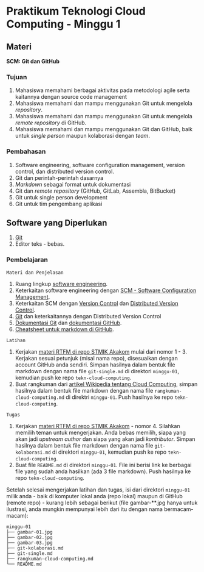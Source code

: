 # Praktikum Teknologi Cloud Computing - Minggu 1

## Materi

**SCM: Git dan GitHub**

### Tujuan

1. Mahasiswa memahami berbagai aktivitas pada metodologi agile serta kaitannya dengan source code management
2. Mahasiswa memahami dan mampu menggunakan Git untuk mengelola *repository*.
3. Mahasiswa memahami dan mampu menggunakan Git untuk mengelola *remote repository* di GitHub.
4. Mahasiswa memahami dan mampu menggunakan Git dan GitHub, baik untuk *single person* maupun kolaborasi dengan *team*.

### Pembahasan

1. Software engineering, software configuration management, version control, dan distributed version control.
2. Git dan perintah-perintah dasarnya
3. *Markdown* sebagai format untuk dokumentasi
4. Git dan *remote repository* (GitHub, GitLab, Assembla, BitBucket)
5. Git untuk single person development
6. Git untuk tim pengembang aplikasi

## Software yang Diperlukan

1. [Git](https://git-scm.com)
2. Editor teks - bebas.

### Pembelajaran

```
Materi dan Penjelasan
```

1. Ruang lingkup [software engineering](https://en.wikipedia.org/wiki/Software_engineering).
2. Keterkaitan software engineering dengan [SCM - Software Configuration Management](https://en.wikipedia.org/wiki/Software_configuration_management).
3. Keterkaitan SCM dengan [Version Control](https://en.wikipedia.org/wiki/Version_control) dan [Distributed Version Control](https://en.wikipedia.org/wiki/Distributed_version_control).
4. [Git](https://en.wikipedia.org/wiki/Git) dan keterkaitannya dengan Distributed Version Control
5. [Dokumentasi Git](https://git-scm.com/doc) dan [dokumentasi GitHub](https://help.github.com/en).
6. [Cheatsheet untuk markdown di GitHub](https://github.com/adam-p/markdown-here/wiki/Markdown-Cheatsheet#tables).

```
Latihan
```

1. Kerjakan [materi RTFM di repo STMIK Akakom](https://github.com/stmik-akakom/rtfm) mulai dari nomor 1 - 3. Kerjakan sesuai petunjuk (misal nama repo), disesuaikan dengan account GitHub anda sendiri. Simpan hasilnya dalam bentuk file markdown dengan nama file `git-single.md` di direktori `minggu-01`, kemudian push ke repo `tekn-cloud-computing`.
2. Buat rangkuman dari [artikel Wikipedia tentang Cloud Computing](https://en.wikipedia.org/wiki/Cloud_computing), simpan hasilnya dalam bentuk file markdown dengan nama file `rangkuman-cloud-computing.md` di direktri `minggu-01`. Push hasilnya ke repo `tekn-cloud-computing`.

```
Tugas
```

1. Kerjakan [materi RTFM di repo STMIK Akakom](https://github.com/stmik-akakom/rtfm) - nomor 4. Silahkan memilih teman untuk mengerjakan. Anda bebas memilih, siapa yang akan jadi *upstream author* dan siapa yang akan jadi *kontributor*. Simpan hasilnya dalam bentuk file markdown dengan nama file `git-kolaborasi.md` di direktori `minggu-01`, kemudian push ke repo `tekn-cloud-computing`.
2. Buat file `README.md` di direktori `minggu-01`. File ini berisi link ke berbagai file yang sudah anda hasilkan (ada 3 file markdown). Push hasilnya ke repo `tekn-cloud-computing`.

Setelah selesai mengerjakan latihan dan tugas, isi dari direktori `minggu-01` milik anda - baik di komputer lokal anda (repo lokal) maupun di GitHub (remote repo) - kurang lebih sebagai berikut (file gambar-**.jpg hanya untuk ilustrasi, anda mungkin mempunyai lebih dari itu dengan nama bermacam-macam):

```
minggu-01
├── gambar-01.jpg
├── gambar-02.jpg
├── gambar-03.jpg
├── git-kolaborasi.md
├── git-single.md
├── rangkuman-cloud-computing.md
└── README.md
```

